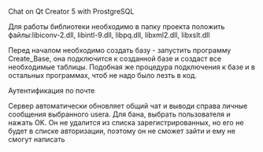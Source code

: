

Chat on Qt Creator 5 with ProstgreSQL

Для работы библиотеки необходимо в папку проекта положить файлы:libiconv-2.dll, libintl-9.dll, libpq.dll, libxml2.dll, libxslt.dll

Перед началом необходимо создать базу - запустить программу Create_Base, она подключится к созданной базе и создаст все необходимые таблицы. Подобная же процедура подключения к базе и в остальных программах, чтоб не надо было лезть в код.

Аутентификация по почте

Сервер автоматически обновляет общий чат и выводи справа личные сообщения выбранного usera. Для бана, выбрать пользователя и нажать OK. Он не удалится из списка зарегистрированных, но его не будет в списке авторизации, поэтому он не сможет зайти и ему не смогут написать


